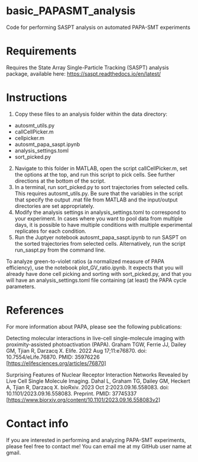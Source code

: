 # basic_PAPASMT_analysis
Code for performing SASPT analysis on automated PAPA-SMT experiments

# Requirements
Requires the State Array Single-Particle Tracking (SASPT) analysis package, available here: https://saspt.readthedocs.io/en/latest/

# Instructions
1.	Copy these files to an analysis folder within the data directory:
- autosmt_utils.py
- callCellPicker.m
- cellpicker.m
- autosmt_papa_saspt.ipynb
- analysis_settings.toml
- sort_picked.py
2. Navigate to this folder in MATLAB, open the script callCellPicker.m, set the options at the top, and run this script to pick cells. See further directions at the bottom of the script.
3. In a terminal, run sort_picked.py to sort trajectories from selected cells. This requires autosmt_utils.py. Be sure that the variables in the script that specify the output .mat file from MATLAB and the input/output directories are set appropriately.
4. Modify the analysis settings in analysis_settings.toml to correspond to your experiment. In cases where you want to pool data from multiple days, it is possible to have multiple conditions with multiple experimental replicates for each condition.
5. Run the Juptyer notebook autosmt_papa_saspt.ipynb to run SASPT on the sorted trajectories from selected cells. Alternatively, run the script run_saspt.py from the command line.

To analyze green-to-violet ratios (a normalized measure of PAPA efficiency), use the notebook plot_GV_ratio.ipynb. It expects that you will already have done cell picking and sorting with sort_picked.py, and that you will have an analysis_settings.toml file containing (at least) the PAPA cycle parameters.

# References
For more information about PAPA, please see the following publications:

Detecting molecular interactions in live-cell single-molecule imaging with proximity-assisted photoactivation (PAPA).
Graham TGW, Ferrie JJ, Dailey GM, Tjian R, Darzacq X.
Elife. 2022 Aug 17;11:e76870. doi: 10.7554/eLife.76870.
PMID: 35976226 [https://elifesciences.org/articles/76870]

Surprising Features of Nuclear Receptor Interaction Networks Revealed by Live Cell Single Molecule Imaging.
Dahal L, Graham TG, Dailey GM, Heckert A, Tjian R, Darzacq X.
bioRxiv. 2023 Oct 2:2023.09.16.558083. doi: 10.1101/2023.09.16.558083. Preprint.
PMID: 37745337 [https://www.biorxiv.org/content/10.1101/2023.09.16.558083v2]

# Contact info
If you are interested in performing and analyzing PAPA-SMT experiments, please feel free to contact me! You can email me at my GitHub user name at gmail.
